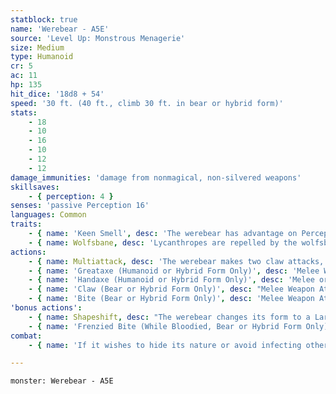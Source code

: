 ```yaml
---
statblock: true
name: 'Werebear - A5E'
source: 'Level Up: Monstrous Menagerie'
size: Medium
type: Humanoid
cr: 5
ac: 11
hp: 135
hit_dice: '18d8 + 54'
speed: '30 ft. (40 ft., climb 30 ft. in bear or hybrid form)'
stats:
    - 18
    - 10
    - 16
    - 10
    - 12
    - 12
damage_immunities: 'damage from nonmagical, non-silvered weapons'
skillsaves:
    - { perception: 4 }
senses: 'passive Perception 16'
languages: Common
traits:
    - { name: 'Keen Smell', desc: 'The werebear has advantage on Perception checks that rely on smell.' }
    - { name: Wolfsbane, desc: 'Lycanthropes are repelled by the wolfsbane flower. A lycanthrope in hybrid or beast form is poisoned while within 10 feet of a living or dried wolfsbane flower that it can smell. If wolfsbane is applied to a weapon or ammunition, lycanthropes are damaged by the weapon as if it were silver. An application of wolfsbane lasts for 1 hour.' }
actions:
    - { name: Multiattack, desc: 'The werebear makes two claw attacks, two greataxe attacks, or two handaxe attacks.' }
    - { name: 'Greataxe (Humanoid or Hybrid Form Only)', desc: 'Melee Weapon Attack: +7 to hit, reach 5 ft., one target. Hit: 10 (1d12 + 4) slashing damage.' }
    - { name: 'Handaxe (Humanoid or Hybrid Form Only)', desc: 'Melee or Ranged Weapon Attack: +7 to hit, reach 5 ft. or range 20/60 ft., one target. Hit: 7 (1d6 + 4) slashing damage.' }
    - { name: 'Claw (Bear or Hybrid Form Only)', desc: "Melee Weapon Attack: +7 to hit, reach 5 ft., one target. Hit: 10 (1d12 + 4) slashing damage. If the target is a Medium or smaller creature, it is grappled (escape DC 15). Until this grapple ends, the werebear can't use its greataxe and can't attack a different target with its claw." }
    - { name: 'Bite (Bear or Hybrid Form Only)', desc: 'Melee Weapon Attack: +7 to hit, reach 5 ft., one target. Hit: 11 (2d6 + 4) piercing damage. If the target is a humanoid, it makes a DC 14 Constitution saving throw. On a failure, it is cursed with werebear lycanthropy.' }
'bonus actions':
    - { name: Shapeshift, desc: "The werebear changes its form to a Large bear, a Large bear-humanoid hybrid, or into its true form, which is a humanoid. While shapeshifted, its statistics are unchanged except for its size. It can't speak in bear form. Its equipment is not transformed. It reverts to its true form if it dies." }
    - { name: 'Frenzied Bite (While Bloodied, Bear or Hybrid Form Only)', desc: 'The werebear makes a bite attack.' }
combat:
    - { name: 'If it wishes to hide its nature or avoid infecting others, the werebear fights with axes in humanoid form', desc: 'Otherwise, it attacks with its claws in hybrid form. When bloodied, it instinctively shifts to hybrid form and attacks with its claws and bite, fighting to the death.' }

---
```

```statblock
monster: Werebear - A5E
```
